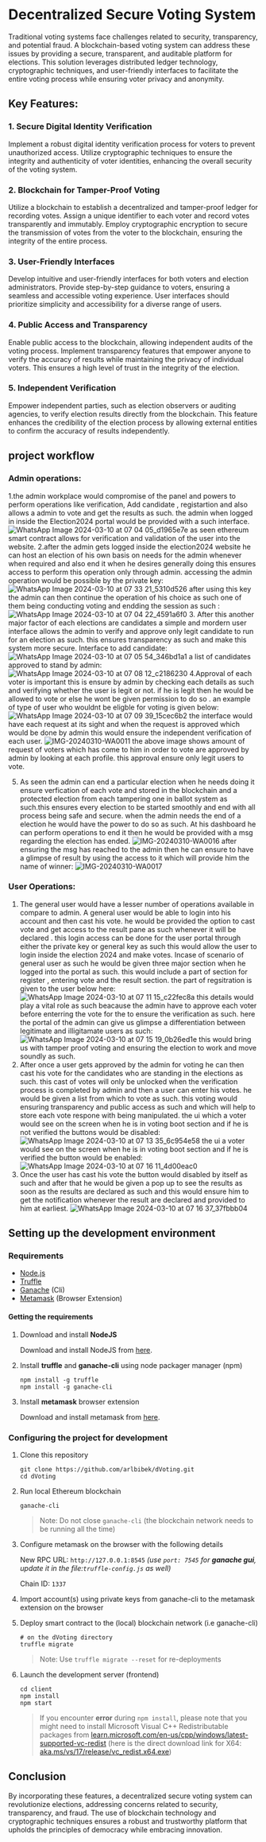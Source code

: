 # Decentralized Secure Voting System

Traditional voting systems face challenges related to security, transparency, and potential fraud. A blockchain-based voting system can address these issues by providing a secure, transparent, and auditable platform for elections. This solution leverages distributed ledger technology, cryptographic techniques, and user-friendly interfaces to facilitate the entire voting process while ensuring voter privacy and anonymity.

## Key Features:

### 1. Secure Digital Identity Verification

Implement a robust digital identity verification process for voters to prevent unauthorized access. Utilize cryptographic techniques to ensure the integrity and authenticity of voter identities, enhancing the overall security of the voting system.

### 2. Blockchain for Tamper-Proof Voting

Utilize a blockchain to establish a decentralized and tamper-proof ledger for recording votes. Assign a unique identifier to each voter and record votes transparently and immutably. Employ cryptographic encryption to secure the transmission of votes from the voter to the blockchain, ensuring the integrity of the entire process.

### 3. User-Friendly Interfaces

Develop intuitive and user-friendly interfaces for both voters and election administrators. Provide step-by-step guidance to voters, ensuring a seamless and accessible voting experience. User interfaces should prioritize simplicity and accessibility for a diverse range of users.

### 4. Public Access and Transparency

Enable public access to the blockchain, allowing independent audits of the voting process. Implement transparency features that empower anyone to verify the accuracy of results while maintaining the privacy of individual voters. This ensures a high level of trust in the integrity of the election.

### 5. Independent Verification

Empower independent parties, such as election observers or auditing agencies, to verify election results directly from the blockchain. This feature enhances the credibility of the election process by allowing external entities to confirm the accuracy of results independently.
## project workflow
   ### Admin  operations:
  1.the admin workplace would compromise of the panel and powers to perform operations like verification, Add candidate , registartion  and also allows a admin to vote and get the results  as such.
     the admin when logged in inside the Election2024 portal would be provided with a such interface.
     ![WhatsApp Image 2024-03-10 at 07 04 05_d1965e7e](https://github.com/jinit07/Election2024/assets/109467924/3059d459-57ed-477d-81ed-275c7c50f6a7)
     as seen ethereum smart contract allows for verification and validation of the user into the website.
2.after the admin gets logged inside the election2024 website he  can host an election of his own basis on needs for the admin whenever when required and also end it when he desires generally doing this
     ensures access to perform this operation only  through admin. accessing the admin operation would be possible by the  private key:
     ![WhatsApp Image 2024-03-10 at 07 33 21_5310d526](https://github.com/jinit07/Election2024/assets/109467924/09f95438-c2e0-4e29-82d7-ba69851a37b9)
     after using this key the admin can then continue the operation of his choice as such one of them being conducting voting and endding the session as such :
     ![WhatsApp Image 2024-03-10 at 07 04 22_4591a6f0](https://github.com/jinit07/Election2024/assets/109467924/4f0b9ec5-f998-4324-8242-a92315d1c7f8)
3. After this another major factor of each elections are candidates a simple and mordern user interface allows the admin to verify and approve only legit candidate to run for an election as such.
     this ensures transparency as such and make this system more secure.
     Interface to add candidate:
     ![WhatsApp Image 2024-03-10 at 07 05 54_346bd1a1](https://github.com/jinit07/Election2024/assets/109467924/f2c8fd77-b163-4ecf-8c7b-a758402283ca)
     a list of candidates approved to stand  by admin:
     ![WhatsApp Image 2024-03-10 at 07 08 12_c2186230](https://github.com/jinit07/Election2024/assets/109467924/51958f05-b89b-40bd-a427-297df77d3621)
4.Approval of each voter is important this is ensure by admin by checking each details as such and verifying whether the user is legit or not. if he is legit then  he would be allowed to vote 
     or else he wont be given permission to do so . 
     an example of  type  of user who wouldnt be eligble for voting is given below:
     ![WhatsApp Image 2024-03-10 at 07 09 39_15cec6b2](https://github.com/jinit07/Election2024/assets/109467924/5f6e6b05-8ea0-4008-8ba3-c790efd4868d)
     the interface would have each  request at its sight and when the request is approved which would be done by admin  this would ensure the  independent verification of each user.
     ![IMG-20240310-WA0011](https://github.com/jinit07/Election2024/assets/109467924/21815022-e88c-44f4-90d5-8456098b3504)
     the above image shows amount of request of voters which has come to him in order to vote are approved by admin by looking at each profile.
     this approval ensure only legit users to vote.
    
5. As seen the admin can end a particular election when he needs doing it ensure verfication of each vote and stored in the blockchain and a protected election from each tampering one in
      ballot system as such.this ensures every election to be started smoothly and end with all process being safe and secure. when the admin needs the end of a election he would have the power
      to do so as such. At his dashboard he can perform operations to end it then he would be provided with a msg regarding the election has ended.
      ![IMG-20240310-WA0016](https://github.com/jinit07/Election2024/assets/109467924/b9ec8832-6399-4f74-b23e-9bd1b4e84626)
      after ensuring the msg has reached to the admin then he can ensure to have a glimpse of result by using the access to it which will provide him the name of winner:
      ![IMG-20240310-WA0017](https://github.com/jinit07/Election2024/assets/109467924/d8145f18-1c61-4be2-80d5-17dde2048d23)
### User Operations:
1. The general user would have a lesser number of operations available in compare to admin. A general user would be able to login into his account and then cast his vote.
    he would be provided the option to cast vote and get access to the result pane as such whenever it will be declared . this login access can be done for the user portal through
   either the private key or general key as such this would allow the user to login inside the election 2024 and make votes.
   Incase of scenario of general user as such he would be given  three major section when he logged into the portal as such.
   this would include  a  part of section for register , entering vote and the result section.
   the part of regsitration is given to the user below here:
   ![WhatsApp Image 2024-03-10 at 07 11 15_c22fec8a](https://github.com/jinit07/Election2024/assets/109467924/b03edd73-3f67-475f-8845-b393bdbadf28)
   this details would play a vital role as such beacause the admin  have to approve each voter before enterring the vote for the  to ensure the verification as such.
   here the portal of the admin can give us glimpse a differentiation between legitimate and illigitamate users as such:
    ![WhatsApp Image 2024-03-10 at 07 15 19_0b26ed1e](https://github.com/jinit07/Election2024/assets/109467924/7a9e408e-8e4e-4806-8a07-632d27bde4a0)
   this would bring  us with tamper proof voting and ensuring the election to work and move soundly as such.
2. After once a user gets approved by the admin for voting he can then cast his vote for the candidates who are standing in the elections as such. this cast of votes will only be unlocked
   when the verification process is completed by admin and then a user can enter his votes. he would be given a list from which to vote as such. this voting would ensuring  transparency and
   public access as such and which will help to store each vote respone with being manipulated.
   the ui which a voter would see  on the screen when  he is in voting boot section and if he is not verified the buttons would be disabled:
   ![WhatsApp Image 2024-03-10 at 07 13 35_6c954e58](https://github.com/jinit07/Election2024/assets/109467924/b7819f5c-0566-4af4-98ef-164cd95c010b)
   the ui a voter would see on the screen when he is in voting boot section and if he is verified the button would be enabled:
   ![WhatsApp Image 2024-03-10 at 07 16 11_4d00eac0](https://github.com/jinit07/Election2024/assets/109467924/229ee8ae-84c4-4b90-8af2-02725be2f812)
3. Once the user has cast his vote the button would disabled by itself as such and after that he would be given a pop up to see the results as soon as the results are
  declared as such and this would ensure him to get the notification whenever the result are declared and provided to him at earliest.
![WhatsApp Image 2024-03-10 at 07 16 37_37fbbb04](https://github.com/jinit07/Election2024/assets/109467924/d127af30-b9e5-4f81-aca6-74339ceafdd2)
## Setting up the development environment

### Requirements

- [Node.js](https://nodejs.org)
- [Truffle](https://www.trufflesuite.com/truffle)
- [Ganache](https://github.com/trufflesuite/ganache-cli) (Cli)
- [Metamask](https://metamask.io/) (Browser Extension)

#### Getting the requirements

1. Download and install **NodeJS**

   Download and install NodeJS from [here](https://nodejs.org/en/download/ "Go to official NodeJS download page.").

1. Install **truffle** and **ganache-cli** using node packager manager (npm)

   ```shell
   npm install -g truffle
   npm install -g ganache-cli
   ```

1. Install **metamask** browser extension

   Download and install metamask from [here](https://metamask.io/download "Go to official metamask download page.").

### Configuring the project for development

1. Clone this repository

   ```shell
   git clone https://github.com/arlbibek/dVoting.git
   cd dVoting
   ```

2. Run local Ethereum blockchain

   ```shell
   ganache-cli
   ```

   > Note: Do not close `ganache-cli` (the blockchain network needs to be running all the time)

3. Configure metamask on the browser with the following details

   New RPC URL: `http://127.0.0.1:8545` *(use `port: 7545` for **ganache gui**, update it in the file:`truffle-config.js` as well)*

   Chain ID: `1337`

4. Import account(s) using private keys from ganache-cli to the metamask extension on the browser

5. Deploy smart contract to the (local) blockchain network (i.e ganache-cli)

   ```shell
   # on the dVoting directory
   truffle migrate
   ```

   > Note: Use `truffle migrate --reset` for re-deployments

6. Launch the development server (frontend)

   ```shell
   cd client
   npm install
   npm start
   ```

   > If you encounter **error** during `npm install`, please note that you might need to install Microsoft Visual C++ Redistributable packages from [learn.microsoft.com/en-us/cpp/windows/latest-supported-vc-redist](https://learn.microsoft.com/en-us/cpp/windows/latest-supported-vc-redist?view=msvc-170) (here is the direct download link for X64: [aka.ms/vs/17/release/vc_redist.x64.exe](https://aka.ms/vs/17/release/vc_redist.x64.exe))

## Conclusion
By incorporating these features, a decentralized secure voting system can revolutionize elections, addressing concerns related to security, transparency, and fraud. The use of blockchain technology and cryptographic techniques ensures a robust and trustworthy platform that upholds the principles of democracy while embracing innovation.
